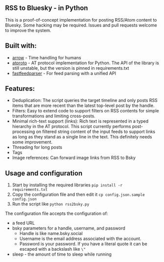 RSS to Bluesky - in Python
--------------------------

This is a proof-of-concept implementation for posting RSS/Atom content to Bluesky. Some hacking may be required. Issues and pull requests welcome to improve the system.


## Built with:

* [arrow](https://arrow.readthedocs.io/) - Time handling for humans
* [atproto](https://github.com/MarshalX/atproto) - AT protocol implementation for Python. The API of the library is still unstable, but the version is pinned in requirements.txt
* [fastfeedparser](https://github.com/kagisearch/fastfeedparser) - For feed parsing with a unified API


## Features:

* Deduplication: The script queries the target timeline and only posts RSS items that are more recent than the latest top-level post by the handle.
* Filters: Easy to extend code to support filters on RSS contents for simple transformations and limiting cross-posts.
* Minimal rich-text support (links): Rich text is represented in a typed hierarchy in the AT protocol. This script currently performs post-processing on filtered string content of the input feeds to support links as long as they stand as a single line in the text. This definitely needs some improvement.
* Threading for long posts
* Tags
* Image references: Can forward image links from RSS to Bsky

## Usage and configuration

1. Start by installing the required libraries `pip install -r requirements.txt`
2. Copy the configuration file and then edit it `cp config.json.sample config.json`
3. Run the script like `python rss2bsky.py`

The configuration file accepts the configuration of:

* a feed URL
* bsky parameters for a handle, username, and password
  * Handle is like name.bsky.social
  * Username is the email address associated with the account.
  * Password is your password. If you have a literal quote it can be escaped with a backslash like `\"`
* sleep - the amount of time to sleep while running
